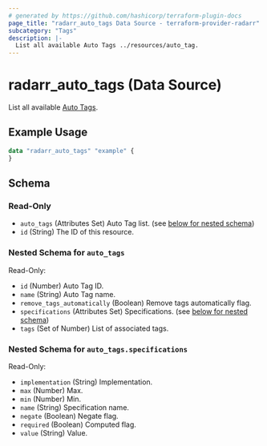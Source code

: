 ```yaml
---
# generated by https://github.com/hashicorp/terraform-plugin-docs
page_title: "radarr_auto_tags Data Source - terraform-provider-radarr"
subcategory: "Tags"
description: |-
  List all available Auto Tags ../resources/auto_tag.
---
```


# radarr_auto_tags (Data Source)

<!-- subcategory:Tags -->
List all available [Auto Tags](../resources/auto_tag).

## Example Usage

```terraform
data "radarr_auto_tags" "example" {
}
```

<!-- schema generated by tfplugindocs -->
## Schema

### Read-Only

- `auto_tags` (Attributes Set) Auto Tag list. (see [below for nested schema](#nestedatt--auto_tags))
- `id` (String) The ID of this resource.

<a id="nestedatt--auto_tags"></a>
### Nested Schema for `auto_tags`

Read-Only:

- `id` (Number) Auto Tag ID.
- `name` (String) Auto Tag name.
- `remove_tags_automatically` (Boolean) Remove tags automatically flag.
- `specifications` (Attributes Set) Specifications. (see [below for nested schema](#nestedatt--auto_tags--specifications))
- `tags` (Set of Number) List of associated tags.

<a id="nestedatt--auto_tags--specifications"></a>
### Nested Schema for `auto_tags.specifications`

Read-Only:

- `implementation` (String) Implementation.
- `max` (Number) Max.
- `min` (Number) Min.
- `name` (String) Specification name.
- `negate` (Boolean) Negate flag.
- `required` (Boolean) Computed flag.
- `value` (String) Value.
